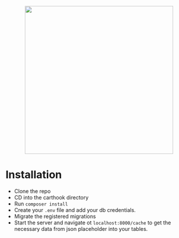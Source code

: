 <p align="center"><img src="https://carthook.com/wp-content/uploads/2018/07/logo.svg" width="400"></p>

# Installation

- Clone the repo
- CD into the carthook directory
- Run `composer install` 
- Create your `.env` file and add your db credentials.
- Migrate the registered migrations
- Start the server and navigate ot `localhost:8000/cache` to get the necessary data from json placeholder into your tables.

